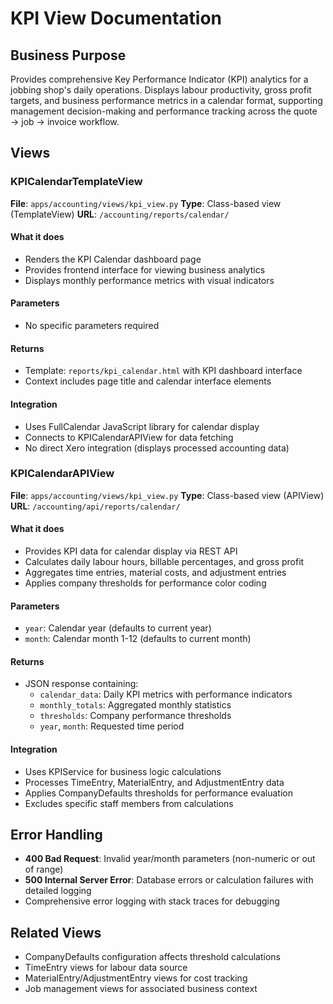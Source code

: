 # KPI View Documentation

## Business Purpose

Provides comprehensive Key Performance Indicator (KPI) analytics for a jobbing shop's daily operations. Displays labour productivity, gross profit targets, and business performance metrics in a calendar format, supporting management decision-making and performance tracking across the quote → job → invoice workflow.

## Views

### KPICalendarTemplateView

**File**: `apps/accounting/views/kpi_view.py`
**Type**: Class-based view (TemplateView)
**URL**: `/accounting/reports/calendar/`

#### What it does

- Renders the KPI Calendar dashboard page
- Provides frontend interface for viewing business analytics
- Displays monthly performance metrics with visual indicators

#### Parameters

- No specific parameters required

#### Returns

- Template: `reports/kpi_calendar.html` with KPI dashboard interface
- Context includes page title and calendar interface elements

#### Integration

- Uses FullCalendar JavaScript library for calendar display
- Connects to KPICalendarAPIView for data fetching
- No direct Xero integration (displays processed accounting data)

### KPICalendarAPIView

**File**: `apps/accounting/views/kpi_view.py`
**Type**: Class-based view (APIView)
**URL**: `/accounting/api/reports/calendar/`

#### What it does

- Provides KPI data for calendar display via REST API
- Calculates daily labour hours, billable percentages, and gross profit
- Aggregates time entries, material costs, and adjustment entries
- Applies company thresholds for performance color coding

#### Parameters

- `year`: Calendar year (defaults to current year)
- `month`: Calendar month 1-12 (defaults to current month)

#### Returns

- JSON response containing:
  - `calendar_data`: Daily KPI metrics with performance indicators
  - `monthly_totals`: Aggregated monthly statistics
  - `thresholds`: Company performance thresholds
  - `year`, `month`: Requested time period

#### Integration

- Uses KPIService for business logic calculations
- Processes TimeEntry, MaterialEntry, and AdjustmentEntry data
- Applies CompanyDefaults thresholds for performance evaluation
- Excludes specific staff members from calculations

## Error Handling

- **400 Bad Request**: Invalid year/month parameters (non-numeric or out of range)
- **500 Internal Server Error**: Database errors or calculation failures with detailed logging
- Comprehensive error logging with stack traces for debugging

## Related Views

- CompanyDefaults configuration affects threshold calculations
- TimeEntry views for labour data source
- MaterialEntry/AdjustmentEntry views for cost tracking
- Job management views for associated business context
